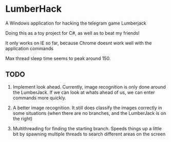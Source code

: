 # LumberHack

A Windows application for hacking the telegram game Lumberjack

Doing this as a toy project for C#, as well as to beat my friends!

It only works on IE so far, because Chrome doesnt work well with the application commands

Max thread sleep time seems to peak around 150. 

## TODO

1. Implement look ahead. Currently, image recognition is only done around the LumberJack. If we can look at whats ahead of us, we can enter commands more quickly.

2. A better image recognition. It still does classify the images correctly in some situations (when there are no branches, and the LumberJack is on the right)

3. Multithreading for finding the starting branch. Speeds things up a little bit by spawning multiple threads to search different areas on the screen

